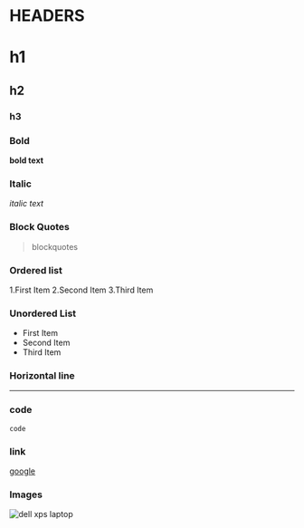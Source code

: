 # HEADERS
# h1
## h2
### h3

### Bold

**bold text**

### Italic

*italic text*

### Block Quotes

> blockquotes

### Ordered list

1.First Item
2.Second Item
3.Third Item


### Unordered List

- First Item
- Second Item
- Third Item

### Horizontal line

---

### code

`code`

### link

[google](https://www.google.com)

### Images

![dell xps laptop](https://unsplash.com/photos/kLfkVa_4aXM)

